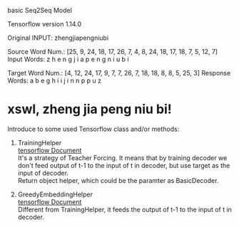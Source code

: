 basic Seq2Seq Model

Tensorflow version 1.14.0

Original INPUT: zhengjiapengniubi

Source
  Word Num.:    [25, 9, 24, 18, 17, 26, 7, 4, 8, 24, 18, 17, 18, 7, 5, 12, 7]
  Input Words: z h e n g j i a p e n g n i u b i

Target
  Word Num.:       [4, 12, 24, 17, 9, 7, 7, 26, 7, 18, 18, 8, 8, 5, 25, 3]
  Response Words: a b e g h i i j i n n p p u z <EOS>
  
 # xswl, zheng jia peng niu bi!
 
 Introduce to some used Tensorflow class and/or methods:
 
 1. TrainingHelper  
 [tensorflow Document](https://www.tensorflow.org/api_docs/python/tf/contrib/seq2seq/TrainingHelper)  
  It's a strategy of Teacher Forcing. It means that by training decoder we don't        feed output of t-1 to the input of t in decoder, but use target as the input of decoder.  
  Return object helper, which could be the paramter as BasicDecoder.
 
 2. GreedyEmbeddingHelper  
 [tensorflow Document](https://www.tensorflow.org/api_docs/python/tf/contrib/seq2seq/GreedyEmbeddingHelper)  
 Different from TrainingHelper, it feeds the output of t-1 to the input of t in decoder.
 
 
